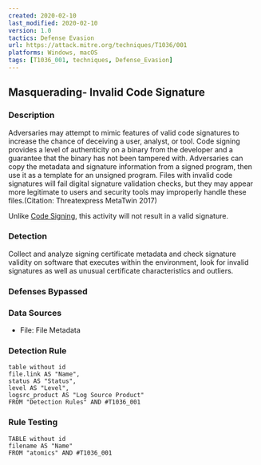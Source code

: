 ```yaml
---
created: 2020-02-10
last_modified: 2020-02-10
version: 1.0
tactics: Defense Evasion
url: https://attack.mitre.org/techniques/T1036/001
platforms: Windows, macOS
tags: [T1036_001, techniques, Defense_Evasion]
---
```


## Masquerading- Invalid Code Signature

### Description

Adversaries may attempt to mimic features of valid code signatures to increase the chance of deceiving a user, analyst, or tool. Code signing provides a level of authenticity on a binary from the developer and a guarantee that the binary has not been tampered with. Adversaries can copy the metadata and signature information from a signed program, then use it as a template for an unsigned program. Files with invalid code signatures will fail digital signature validation checks, but they may appear more legitimate to users and security tools may improperly handle these files.(Citation: Threatexpress MetaTwin 2017)

Unlike [Code Signing](https://attack.mitre.org/techniques/T1553/002), this activity will not result in a valid signature.

### Detection

Collect and analyze signing certificate metadata and check signature validity on software that executes within the environment, look for invalid signatures as well as unusual certificate characteristics and outliers.

### Defenses Bypassed



### Data Sources

  - File: File Metadata
### Detection Rule

```dataview
table without id
file.link AS "Name",
status AS "Status",
level AS "Level",
logsrc_product AS "Log Source Product"
FROM "Detection Rules" AND #T1036_001
```

### Rule Testing

```dataview
TABLE without id
filename AS "Name"
FROM "atomics" AND #T1036_001
```
